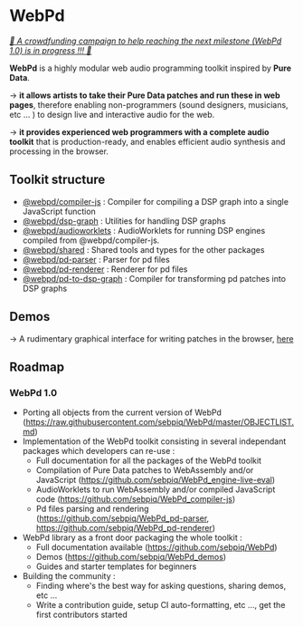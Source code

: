 # WebPd

*[🤑 A crowdfunding campaign to help reaching the next milestone (WebPd 1.0) is in progress !!! 🤑](https://opencollective.com/webpd#category-CONTRIBUTE)*

**WebPd** is a highly modular web audio programming toolkit inspired by **Pure Data**.

→ **it allows artists to take their Pure Data patches and run these in web pages**, therefore enabling non-programmers (sound designers, musicians, etc ... ) to design live and interactive audio for the web.

→ **it provides experienced web programmers with a complete audio toolkit** that is production-ready, and enables efficient audio synthesis and processing in the browser.

## Toolkit structure

- [@webpd/compiler-js](https://github.com/sebpiq/WebPd_compiler-js) : Compiler for compiling a DSP graph into a single JavaScript function
- [@webpd/dsp-graph](https://github.com/sebpiq/WebPd_dsp-graph) : Utilities for handling DSP graphs
- [@webpd/audioworklets](https://github.com/sebpiq/WebPd_audioworklets) : AudioWorklets for running DSP engines compiled from @webpd/compiler-js.
- [@webpd/shared](https://github.com/sebpiq/WebPd_shared) : Shared tools and types for the other packages
- [@webpd/pd-parser](https://github.com/sebpiq/WebPd_pd-parser) : Parser for pd files
- [@webpd/pd-renderer](https://github.com/sebpiq/WebPd_pd-renderer) : Renderer for pd files
- [@webpd/pd-to-dsp-graph](https://github.com/sebpiq/WebPd_pd-to-dsp-graph) : Compiler for transforming pd patches into DSP graphs

## Demos

→ A rudimentary graphical interface for writing patches in the browser, [here](https://sebpiq.github.io/WebPd_demos/the-graph/www/)


## Roadmap

### WebPd 1.0

- Porting all objects from the current version of WebPd (https://raw.githubusercontent.com/sebpiq/WebPd/master/OBJECTLIST.md)
- Implementation of the WebPd toolkit consisting in several independant packages which developers can re-use :
    - Full documentation for all the packages of the WebPd toolkit
    - Compilation of Pure Data patches to WebAssembly and/or JavaScript (https://github.com/sebpiq/WebPd_engine-live-eval)
    - AudioWorklets to run WebAssembly and/or compiled JavaScript code (https://github.com/sebpiq/WebPd_compiler-js)
    - Pd files parsing and rendering (https://github.com/sebpiq/WebPd_pd-parser, https://github.com/sebpiq/WebPd_pd-renderer)
- WebPd library as a front door packaging the whole toolkit  :
    - Full documentation available (https://github.com/sebpiq/WebPd)
    - Demos (https://github.com/sebpiq/WebPd_demos)
    - Guides and starter templates for beginners
- Building the community :
    - Finding where's the best way for asking questions, sharing demos, etc ...
    - Write a contribution guide, setup CI auto-formatting, etc ..., get the first contributors started
